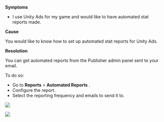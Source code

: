 
        

**Symptoms** 

*   I use Unity Ads for my game and would like to have automated stat reports made.

**Cause** 

You would like to know how to set up automated stat reports for Unity Ads.

**Resolution** 

You can get automated reports from the Publisher admin panel sent to your email.

To do so:

*   Go to  **Reports**  >  **Automated Reports** .
*   Configure the report.
*   Select the reporting frequency and emails to send it to.

![](/hc/en-us/article_attachments/115000275366/Screen_Shot_2016-12-22_at_12.39.43.png)

![](/hc/en-us/article_attachments/115000274103/Screen_Shot_2016-12-22_at_12.40.10.png)

      